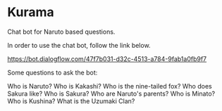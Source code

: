 # Kurama
Chat bot for Naruto based questions.

In order to use the chat bot, follow the link below.

https://bot.dialogflow.com/47f7b031-d32c-4513-a784-9fab1a0fb9f7


Some questions to ask the bot:

Who is Naruto?
Who is Kakashi?
Who is the nine-tailed fox?
Who does Sakura like?
Who is Sakura?
Who are Naruto's parents?
Who is Minato?
Who is Kushina? 
What is the Uzumaki Clan?
